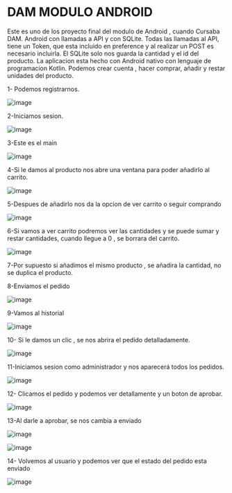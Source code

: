 # DAM MODULO ANDROID
Este es uno de los proyecto final del modulo de Android , cuando Cursaba DAM.
Android con llamadas a API y con SQLite. Todas las llamadas al API, tiene un Token, que esta incluido en preference y al realizar un POST es necesario incluirla. El SQLite solo nos guarda la cantidad y el id del producto.
La aplicacion esta hecho con Android nativo con lenguaje de programacion Kotlin. Podemos crear cuenta , hacer comprar, añadir y restar unidades del producto. 

1- Podemos registrarnos.

![image](https://github.com/FA90N/CompraOnline/assets/123337463/6d91b644-ee6b-4b5b-8d3a-bd8c5023f4ae)

2-Iniciamos sesion.

![image](https://github.com/FA90N/CompraOnline/assets/123337463/b64730cc-e4ea-43e6-952d-1eb0cfef0b5b)

3-Este es el main

![image](https://github.com/FA90N/CompraOnline/assets/123337463/48080ed7-b631-40d3-bf44-1b7359bb2d56)

4-Si le damos al producto nos abre una ventana para poder añadirlo al carrito.

![image](https://github.com/FA90N/CompraOnline/assets/123337463/4b03c760-1077-4abd-9277-3aade77f1838)

5-Despues de añadirlo nos da la opcion de ver carrito o seguir comprando

![image](https://github.com/FA90N/CompraOnline/assets/123337463/3493d9b9-b891-43a7-b512-df26ca83acc0)

6-Si vamos a ver carrito podremos ver las cantidades y se puede sumar y restar cantidades, cuando llegue a 0 , se borrara del carrito.

![image](https://github.com/FA90N/CompraOnline/assets/123337463/604d6b7d-5b0a-4c0f-8667-e12a97a5103b)

7-Por supuesto si añadimos el mismo producto , se añadira la cantidad, no se duplica el producto. 

8-Enviamos el pedido

![image](https://github.com/FA90N/CompraOnline/assets/123337463/8e63e11d-dc21-441e-ac70-344218200021)

9-Vamos al historial

![image](https://github.com/FA90N/CompraOnline/assets/123337463/b1e78187-89df-4115-8116-3e9cf891883c)

10- Si le damos un clic , se nos abrira el pedido detalladamente.

![image](https://github.com/FA90N/CompraOnline/assets/123337463/c4ac2123-fdc7-4a54-b546-f702c620aeac)

11-Iniciamos sesion como administrador y nos aparecerá todos los pedidos.

![image](https://github.com/FA90N/CompraOnline/assets/123337463/04fe0dc4-6551-4ac4-a267-6b113e976a74)

12- Clicamos el pedido y podemos ver detallamente y un boton de aprobar.

![image](https://github.com/FA90N/CompraOnline/assets/123337463/3993b761-e358-41f6-be42-26d64ec616c2)

13-Al darle a aprobar, se nos cambia a enviado

![image](https://github.com/FA90N/CompraOnline/assets/123337463/d748e2ec-d1d9-4ff8-a3db-8d2800d44198)

![image](https://github.com/FA90N/CompraOnline/assets/123337463/506bf840-b3bc-4711-a17e-0c63f5f63c4b)

14- Volvemos al usuario y podemos ver que el estado del pedido esta enviado

![image](https://github.com/FA90N/CompraOnline/assets/123337463/0d0279d3-affc-4ab5-b587-2797a19d9aef)











